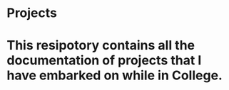 # Projects
# This resipotory contains all the documentation of projects that I have embarked on while in College.
